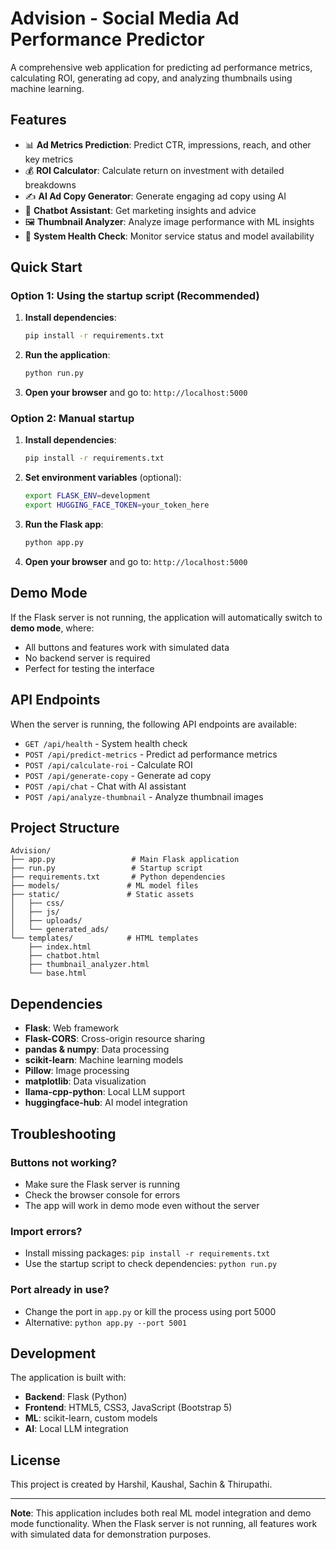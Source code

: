 # Advision - Social Media Ad Performance Predictor

A comprehensive web application for predicting ad performance metrics, calculating ROI, generating ad copy, and analyzing thumbnails using machine learning.

## Features

- 📊 **Ad Metrics Prediction**: Predict CTR, impressions, reach, and other key metrics
- 💰 **ROI Calculator**: Calculate return on investment with detailed breakdowns
- ✍️ **AI Ad Copy Generator**: Generate engaging ad copy using AI
- 🤖 **Chatbot Assistant**: Get marketing insights and advice
- 🖼️ **Thumbnail Analyzer**: Analyze image performance with ML insights
- 🏥 **System Health Check**: Monitor service status and model availability

## Quick Start

### Option 1: Using the startup script (Recommended)

1. **Install dependencies**:
   ```bash
   pip install -r requirements.txt
   ```

2. **Run the application**:
   ```bash
   python run.py
   ```

3. **Open your browser** and go to: `http://localhost:5000`

### Option 2: Manual startup

1. **Install dependencies**:
   ```bash
   pip install -r requirements.txt
   ```

2. **Set environment variables** (optional):
   ```bash
   export FLASK_ENV=development
   export HUGGING_FACE_TOKEN=your_token_here
   ```

3. **Run the Flask app**:
   ```bash
   python app.py
   ```

4. **Open your browser** and go to: `http://localhost:5000`

## Demo Mode

If the Flask server is not running, the application will automatically switch to **demo mode**, where:
- All buttons and features work with simulated data
- No backend server is required
- Perfect for testing the interface

## API Endpoints

When the server is running, the following API endpoints are available:

- `GET /api/health` - System health check
- `POST /api/predict-metrics` - Predict ad performance metrics
- `POST /api/calculate-roi` - Calculate ROI
- `POST /api/generate-copy` - Generate ad copy
- `POST /api/chat` - Chat with AI assistant
- `POST /api/analyze-thumbnail` - Analyze thumbnail images

## Project Structure

```
Advision/
├── app.py                 # Main Flask application
├── run.py                 # Startup script
├── requirements.txt       # Python dependencies
├── models/               # ML model files
├── static/               # Static assets
│   ├── css/
│   ├── js/
│   ├── uploads/
│   └── generated_ads/
└── templates/            # HTML templates
    ├── index.html
    ├── chatbot.html
    ├── thumbnail_analyzer.html
    └── base.html
```

## Dependencies

- **Flask**: Web framework
- **Flask-CORS**: Cross-origin resource sharing
- **pandas & numpy**: Data processing
- **scikit-learn**: Machine learning models
- **Pillow**: Image processing
- **matplotlib**: Data visualization
- **llama-cpp-python**: Local LLM support
- **huggingface-hub**: AI model integration

## Troubleshooting

### Buttons not working?
- Make sure the Flask server is running
- Check the browser console for errors
- The app will work in demo mode even without the server

### Import errors?
- Install missing packages: `pip install -r requirements.txt`
- Use the startup script to check dependencies: `python run.py`

### Port already in use?
- Change the port in `app.py` or kill the process using port 5000
- Alternative: `python app.py --port 5001`

## Development

The application is built with:
- **Backend**: Flask (Python)
- **Frontend**: HTML5, CSS3, JavaScript (Bootstrap 5)
- **ML**: scikit-learn, custom models
- **AI**: Local LLM integration

## License

This project is created by Harshil, Kaushal, Sachin & Thirupathi.

---

**Note**: This application includes both real ML model integration and demo mode functionality. When the Flask server is not running, all features work with simulated data for demonstration purposes. 